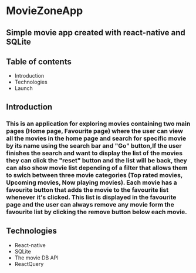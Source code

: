 # MovieZoneApp
## Simple movie app created with react-native and SQLite

## Table of contents
* Introduction
* Technologies
* Launch

## Introduction
### This is an application for exploring movies containing two main pages (Home page, Favourite page) where the user can view all the movies in the home page and search for specific movie by its name using the search bar and "Go" button,If the user finishes the search and want to display the list of the movies they can click the "reset" button and the list will be back, they can also show movie list depending of a filter that allows them to swich between three movie categories (Top rated movies, Upcoming movies, Now playing movies). Each movie has a favourite button that adds the movie to the favourite list whenever it's clicked. This list is displayed in the favourite page and the user can always remove any movie form the favourite list by clicking the remove button below each movie.

## Technologies
- React-native
- SQLite
- The movie DB API
- ReactQuery
